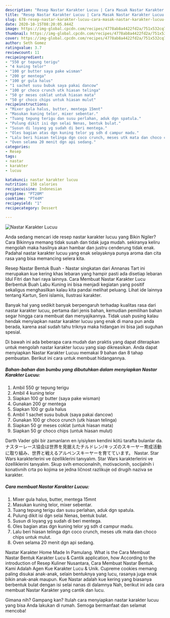 ```yaml
---
description: "Resep Nastar Karakter Lucuu | Cara Masak Nastar Karakter Lucuu Yang Paling Enak"
title: "Resep Nastar Karakter Lucuu | Cara Masak Nastar Karakter Lucuu Yang Paling Enak"
slug: 678-resep-nastar-karakter-lucuu-cara-masak-nastar-karakter-lucuu-yang-paling-enak
date: 2020-10-15T08:20:05.844Z
image: https://img-global.cpcdn.com/recipes/4778ab8a4422fd2a/751x532cq70/nastar-karakter-lucuu-foto-resep-utama.jpg
thumbnail: https://img-global.cpcdn.com/recipes/4778ab8a4422fd2a/751x532cq70/nastar-karakter-lucuu-foto-resep-utama.jpg
cover: https://img-global.cpcdn.com/recipes/4778ab8a4422fd2a/751x532cq70/nastar-karakter-lucuu-foto-resep-utama.jpg
author: Seth Gomez
ratingvalue: 3.7
reviewcount: 11
recipeingredient:
- "550 gr tepung terigu"
- "4 kuning telor"
- "100 gr butter saya pake wisman"
- "200 gr mentega"
- "100 gr gula halus"
- "1 sachet susu bubuk saya pakai dancow"
- "100 gr choco crunch utk hiasan telinga"
- "50 gr meses coklat untuk hiasan mata"
- "50 gr choco chips untuk hiasan mulut"
recipeinstructions:
- "Mixer gula halus, butter, mentega 15mnt"
- "Masukan kuning telor, mixer sebentar."
- "Tuang tepung terigu dan susu perlahan, aduk dgn spatula."
- "Pulung dikit isi dgn selai Nenas, bentuk bulat."
- "Susun di loyang yg sudah di beri mentega."
- "Oles bagian atas dgn kuning telor yg sdh d campur madu."
- "Lalu beri hiasan telinga dgn coco crunch, meses utk mata dan choco chips untuk mulut."
- "Oven selama 20 menit dgn api sedang."
categories:
- Resep
tags:
- nastar
- karakter
- lucuu

katakunci: nastar karakter lucuu 
nutrition: 158 calories
recipecuisine: Indonesian
preptime: "PT20M"
cooktime: "PT44M"
recipeyield: "1"
recipecategory: Dessert

---
```



![Nastar Karakter Lucuu](https://img-global.cpcdn.com/recipes/4778ab8a4422fd2a/751x532cq70/nastar-karakter-lucuu-foto-resep-utama.jpg)

Anda sedang mencari ide resep nastar karakter lucuu yang Bikin Ngiler? Cara Bikinnya memang tidak susah dan tidak juga mudah. sekiranya keliru mengolah maka hasilnya akan hambar dan justru cenderung tidak enak. Padahal nastar karakter lucuu yang enak selayaknya punya aroma dan cita rasa yang bisa memancing selera kita.

Resep Nastar Bentuk Buah - Nastar singkatan dari Annanas Tart ini merupakan kue kering khas lebaran yang hampir pasti ada disetiap lebaran Idul Fitri dan hari raya lainnya. Cara Membuat Nastar Karakter Lucu Berbentuk Buah Labu Kuning ini bisa menjadi kegiatan yang positif sekaligus menghasilkan kalau kita pandai melihat peluang. Lihat ide lainnya tentang Kartun, Seni islamis, Ilustrasi karakter.

Banyak hal yang sedikit banyak berpengaruh terhadap kualitas rasa dari nastar karakter lucuu, pertama dari jenis bahan, kemudian pemilihan bahan segar hingga cara membuat dan menyajikannya. Tidak usah pusing kalau hendak menyiapkan nastar karakter lucuu yang enak di mana pun anda berada, karena asal sudah tahu triknya maka hidangan ini bisa jadi suguhan spesial.


Di bawah ini ada beberapa cara mudah dan praktis yang dapat diterapkan untuk mengolah nastar karakter lucuu yang siap dikreasikan. Anda dapat menyiapkan Nastar Karakter Lucuu memakai 9 bahan dan 8 tahap pembuatan. Berikut ini cara untuk membuat hidangannya.

<!--inarticleads1-->

##### Bahan-bahan dan bumbu yang dibutuhkan dalam menyiapkan Nastar Karakter Lucuu:

1. Ambil 550 gr tepung terigu
1. Ambil 4 kuning telor
1. Siapkan 100 gr butter (saya pake wisman)
1. Gunakan 200 gr mentega
1. Siapkan 100 gr gula halus
1. Ambil 1 sachet susu bubuk (saya pakai dancow)
1. Gunakan 100 gr choco crunch (utk hiasan telinga)
1. Siapkan 50 gr meses coklat (untuk hiasan mata)
1. Siapkan 50 gr choco chips (untuk hiasan mulut)


Darth Vader gibi bir zamanların en iyisiyken kendini kötü tarafta bulanlar da. ナスターレース協会は世界を見据えたチルドレン/キッズのスキーヤー育成活動に取り組み、世界と戦えるアルペンスキーヤーを育てています。 Nastar. Star Wars karakterlerini ve özelliklerini tanıyalım. Star Wars karakterlerini ve özelliklerini tanıyalım. Skup svih emocionalnih, motivacionih, socijalnih i konativnih crta po kojima se jedna ličnost razlikuje od drugih naziva se karakter. 

<!--inarticleads2-->

##### Cara membuat Nastar Karakter Lucuu:

1. Mixer gula halus, butter, mentega 15mnt
1. Masukan kuning telor, mixer sebentar.
1. Tuang tepung terigu dan susu perlahan, aduk dgn spatula.
1. Pulung dikit isi dgn selai Nenas, bentuk bulat.
1. Susun di loyang yg sudah di beri mentega.
1. Oles bagian atas dgn kuning telor yg sdh d campur madu.
1. Lalu beri hiasan telinga dgn coco crunch, meses utk mata dan choco chips untuk mulut.
1. Oven selama 20 menit dgn api sedang.


Nastar Karakter Home Made In Pamulang. What is the Cara Membuat Nastar Bentuk Karakter Lucu &amp; Cantik application, how According to the introduction of Resep Kuliner Nusantara, Cara Membuat Nastar Bentuk. Kami Adalah Agen Kue Karakter Lucu &amp; Unik. Cupreme cookies memang paling disukai anak-anak, selain bentuknya yang lucu, rasanya juga enak bikin anak-anak maupun. Kue Nastar adalah kue kering yang biasanya berbentuk bulat dengan isi selai nanas di dalamnya Nah, berikut ini ada cara membuat Nastar Karakter yang cantik dan lucu. 

Gimana nih? Gampang kan? Itulah cara menyiapkan nastar karakter lucuu yang bisa Anda lakukan di rumah. Semoga bermanfaat dan selamat mencoba!

